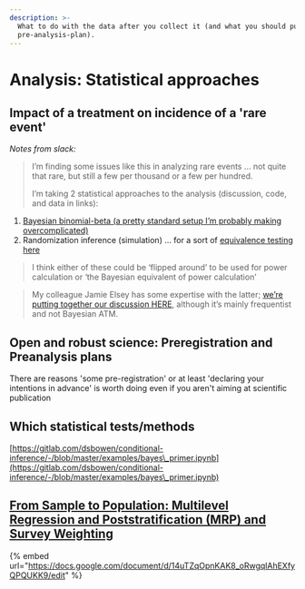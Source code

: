 ```yaml
---
description: >-
  What to do with the data after you collect it (and what you should put in a
  pre-analysis-plan).
---
```


# Analysis: Statistical approaches

## Impact of a treatment on incidence of a 'rare event'

_Notes from slack:_

> I’m finding some issues like this in analyzing rare events … not quite that rare, but still a few per thousand or a few per hundred.
>
> I’m taking 2 statistical approaches to the analysis (discussion, code, and data in links):

1. [Bayesian binomial-beta (a pretty standard setup I’m probably making overcomplicated)](https://daaronr.github.io/dualprocess/analysis-questions-and-tests.html#bayes\_prop)
2. Randomization inference (simulation) … for a sort of [equivalence testing here](https://rethinkpriorities.github.io/methodology-statistics-design/inference-and-rough-equivalence-testing-with-binomial-outcomes.html#how-likely-are-proportions-this-similar-under-different-size-true-effect-sizes)

> I think either of these could be ‘flipped around’ to be used for power calculation or ‘the Bayesian equivalent of power calculation’

> My colleague Jamie Elsey has some expertise with the latter; [we’re putting together our discussion HERE](https://rethinkpriorities.github.io/methodology-statistics-design/power-workflow.html), although it’s mainly frequentist and not Bayesian ATM.



## Open and robust science: Preregistration and Preanalysis plans

There are reasons 'some pre-registration' or at least 'declaring your intentions in advance' is worth doing even if you aren't aiming at scientific publication&#x20;

## Which statistical tests/methods

[https://gitlab.com/dsbowen/conditional-inference/-/blob/master/examples/bayes\_primer.ipynb](https://gitlab.com/dsbowen/conditional-inference/-/blob/master/examples/bayes\_primer.ipynb)

## [From Sample to Population: Multilevel Regression and Poststratification (MRP) and Survey Weighting ](https://docs.google.com/document/d/14uTZqOpnKAK8\_oRwgqlAhEXfyQPQUKK9/edit)

{% embed url="https://docs.google.com/document/d/14uTZqOpnKAK8_oRwgqlAhEXfyQPQUKK9/edit" %}
